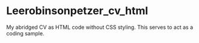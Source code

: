 Leerobinsonpetzer_cv_html
=========================

My abridged CV as HTML code without CSS styling. This serves to act as a coding sample.
